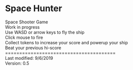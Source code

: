# Space Hunter
Space Shooter Game\
Work in progress\
Use WASD or arrow keys to fly the ship\
Click mouse to fire\
Collect tokens to increase your score and powerup your ship\
Beat your previous hi-score\
=======================================\
Last modified: 9/6/2019\
Version: 0.5
